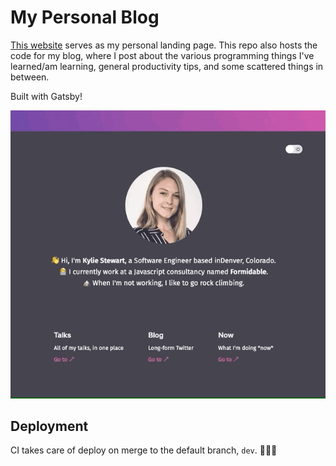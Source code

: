 # My Personal Blog

[This website](https://kylieis.online) serves as my personal landing page. This repo also hosts the code for my blog, where I post about the various programming things I've learned/am learning, general productivity tips, and some scattered things in between.

Built with Gatsby!

![Website preview](./src/assets/preview.gif)

## Deployment

CI takes care of deploy on merge to the default branch, `dev`. 🚀👨‍🚀
